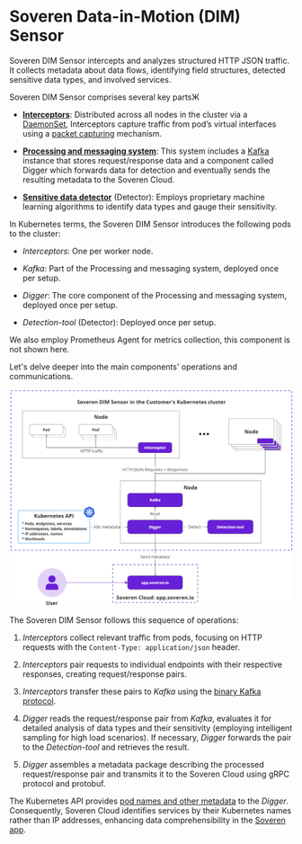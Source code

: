 # Soveren Data-in-Motion (DIM) Sensor

Soveren DIM Sensor intercepts and analyzes structured HTTP JSON traffic. It collects metadata about data flows, identifying field structures, detected sensitive data types, and involved services.

Soveren DIM Sensor comprises several key partsЖ

* [**Interceptors**](traffic-interception/): Distributed across all nodes in the cluster via a [DaemonSet](https://kubernetes.io/docs/concepts/workloads/controllers/daemonset/), Interceptors capture traffic from pod’s virtual interfaces using a [packet capturing](https://www.tcpdump.org/) mechanism.

* [**Processing and messaging system**](traffic-processing/): This system includes a [Kafka](https://kafka.apache.org/) instance that stores request/response data and a component called Digger which forwards data for detection and eventually sends the resulting metadata to the Soveren Cloud.

* [**Sensitive data detector**](../detection/) (Detector): Employs proprietary machine learning algorithms to identify data types and gauge their sensitivity.

In Kubernetes terms, the Soveren DIM Sensor introduces the following pods to the cluster:

* _Interceptors_: One per worker node.

* _Kafka_: Part of the Processing and messaging system, deployed once per setup.

* _Digger_: The core component of the Processing and messaging system, deployed once per setup.

* _Detection-tool_ (Detector): Deployed once per setup.

We also employ Prometheus Agent for metrics collection, this component is not shown here.

Let's delve deeper into the main components' operations and communications.

![The end-to-end flow of the Soveren DIM Sensor](../../img/architecture/dim-sensor-flow.png "The end-to-end flow of the Soveren DIM Sensor")

The Soveren DIM Sensor follows this sequence of operations:

1. _Interceptors_ collect relevant traffic from pods, focusing on HTTP requests with the `Content-Type: application/json` header.

2. _Interceptors_ pair requests to individual endpoints with their respective responses, creating request/response pairs.

3. _Interceptors_ transfer these pairs to _Kafka_ using the [binary Kafka protocol](https://kafka.apache.org/protocol.html).

4. _Digger_ reads the request/response pair from _Kafka_, evaluates it for detailed analysis of data types and their sensitivity (employing intelligent sampling for high load scenarios). If necessary, _Digger_ forwards the pair to the _Detection-tool_ and retrieves the result.

5. _Digger_ assembles a metadata package describing the processed request/response pair and transmits it to the Soveren Cloud using gRPC protocol and protobuf.

The Kubernetes API provides [pod names and other metadata](k8s-metadata/) to the _Digger_. Consequently, Soveren Cloud identifies services by their Kubernetes names rather than IP addresses, enhancing data comprehensibility in the [Soveren app](https://app.soveren.io/).